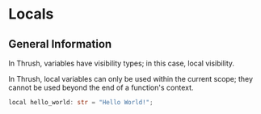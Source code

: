 # Locals

## General Information

In Thrush, variables have visibility types; in this case, local visibility.

In Thrush, local variables can only be used within the current scope; they cannot be used beyond the end of a function's context.

```rust
local hello_world: str = "Hello World!";
```